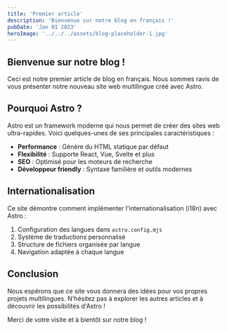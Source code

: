 ```yaml
---
title: 'Premier article'
description: 'Bienvenue sur notre blog en français !'
pubDate: 'Jan 01 2023'
heroImage: '../../../assets/blog-placeholder-1.jpg'
---
```


## Bienvenue sur notre blog !

Ceci est notre premier article de blog en français. Nous sommes ravis de vous présenter notre nouveau site web multilingue créé avec Astro.

## Pourquoi Astro ?

Astro est un framework moderne qui nous permet de créer des sites web ultra-rapides. Voici quelques-unes de ses principales caractéristiques :

- **Performance** : Génère du HTML statique par défaut
- **Flexibilité** : Supporte React, Vue, Svelte et plus
- **SEO** : Optimisé pour les moteurs de recherche
- **Développeur friendly** : Syntaxe familière et outils modernes

## Internationalisation

Ce site démontre comment implémenter l'internationalisation (i18n) avec Astro :

1. Configuration des langues dans `astro.config.mjs`
2. Système de traductions personnalisé
3. Structure de fichiers organisée par langue
4. Navigation adaptée à chaque langue

## Conclusion

Nous espérons que ce site vous donnera des idées pour vos propres projets multilingues. N'hésitez pas à explorer les autres articles et à découvrir les possibilités d'Astro !

Merci de votre visite et à bientôt sur notre blog ! 